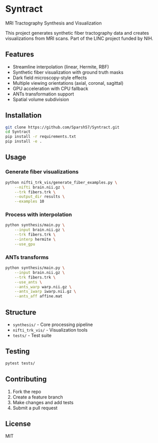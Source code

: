 # Syntract

MRI Tractography Synthesis and Visualization

This project generates synthetic fiber tractography data and creates visualizations from MRI scans. Part of the LINC project funded by NIH.

## Features

- Streamline interpolation (linear, Hermite, RBF)
- Synthetic fiber visualization with ground truth masks
- Dark field microscopy-style effects
- Multiple viewing orientations (axial, coronal, sagittal)
- GPU acceleration with CPU fallback
- ANTs transformation support
- Spatial volume subdivision

## Installation

```bash
git clone https://github.com/Sparsh57/Syntract.git
cd Syntract
pip install -r requirements.txt
pip install -e .
```

## Usage

### Generate fiber visualizations
```bash
python nifti_trk_vis/generate_fiber_examples.py \
    --nifti brain.nii.gz \
    --trk fibers.trk \
    --output_dir results \
    --examples 10
```

### Process with interpolation
```bash
python synthesis/main.py \
    --input brain.nii.gz \
    --trk fibers.trk \
    --interp hermite \
    --use_gpu
```

### ANTs transforms
```bash
python synthesis/main.py \
    --input brain.nii.gz \
    --trk fibers.trk \
    --use_ants \
    --ants_warp warp.nii.gz \
    --ants_iwarp iwarp.nii.gz \
    --ants_aff affine.mat
```

## Structure

- `synthesis/` - Core processing pipeline
- `nifti_trk_vis/` - Visualization tools
- `tests/` - Test suite

## Testing

```bash
pytest tests/
```

## Contributing

1. Fork the repo
2. Create a feature branch
3. Make changes and add tests
4. Submit a pull request

## License

MIT

